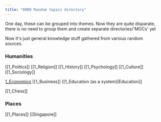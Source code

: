 ```yaml
---
title: "0000 Random topics directory"
---
```

One day, these can be grouped into themes. Now they are quite disparate, there is no need to group them and create separate directories/'MOCs' yet

Now it's just general knowledge stuff gathered from various random sources.

### Humanities
[[1_Politics]]
[[1_Religion]]
[[1_History]]
[[1_Psychology]]
[[1_Culture]]
[[1_Sociology]]

[1_Economics](notes/1_Economics.md)
[[1_Business]]
[[1_Education (as a system)|Education]]

[[1_Chess]]
### Places
[[1_Places]]
[[Singapore]]